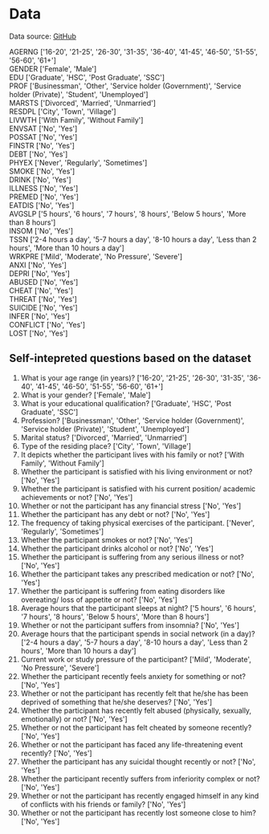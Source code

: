 # Data

Data source: [GitHub](https://github.com/Sabab31/Depression-Repository/blob/main/Depression%20Dataset.csv)

AGERNG ['16-20', '21-25', '26-30', '31-35', '36-40', '41-45', '46-50', '51-55', '56-60', '61+'] \
GENDER ['Female', 'Male'] \
EDU ['Graduate', 'HSC', 'Post Graduate', 'SSC'] \
PROF ['Businessman', 'Other', 'Service holder (Government)', 'Service holder (Private)', 'Student', 'Unemployed'] \
MARSTS ['Divorced', 'Married', 'Unmarried'] \
RESDPL ['City', 'Town', 'Village'] \
LIVWTH ['With Family', 'Without Family'] \
ENVSAT ['No', 'Yes'] \
POSSAT ['No', 'Yes'] \
FINSTR ['No', 'Yes'] \
DEBT ['No', 'Yes'] \
PHYEX ['Never', 'Regularly', 'Sometimes'] \
SMOKE ['No', 'Yes'] \
DRINK ['No', 'Yes'] \
ILLNESS ['No', 'Yes'] \
PREMED ['No', 'Yes'] \
EATDIS ['No', 'Yes'] \
AVGSLP ['5 hours', '6 hours', '7 hours', '8 hours', 'Below 5 hours', 'More than 8 hours'] \
INSOM ['No', 'Yes'] \
TSSN ['2-4 hours a day', '5-7 hours a day', '8-10 hours a day', 'Less than 2 hours', 'More than 10 hours a day'] \
WRKPRE ['Mild', 'Moderate', 'No Pressure', 'Severe'] \
ANXI ['No', 'Yes'] \
DEPRI ['No', 'Yes'] \
ABUSED ['No', 'Yes'] \
CHEAT ['No', 'Yes'] \
THREAT ['No', 'Yes'] \
SUICIDE ['No', 'Yes'] \
INFER ['No', 'Yes'] \
CONFLICT ['No', 'Yes'] \
LOST ['No', 'Yes']

## Self-intepreted questions based on the dataset

1. What is your age range (in years)? ['16-20', '21-25', '26-30', '31-35', '36-40', '41-45', '46-50', '51-55', '56-60', '61+']
2. What is your gender? ['Female', 'Male']
3. What is your educational qualification? ['Graduate', 'HSC', 'Post Graduate', 'SSC']
4. Profession? ['Businessman', 'Other', 'Service holder (Government)', 'Service holder (Private)', 'Student', 'Unemployed']
5. Marital status? ['Divorced', 'Married', 'Unmarried']
6. Type of the residing place? ['City', 'Town', 'Village']
7. It depicts whether the participant lives with his family or not? ['With Family', 'Without Family']
8. Whether the participant is satisfied with his living environment or not? ['No', 'Yes']
9. Whether the participant is satisfied with his current position/ academic achievements or not? ['No', 'Yes']
10. Whether or not the participant has any financial stress ['No', 'Yes']
11. Whether the participant has any debt or not? ['No', 'Yes']
12. The frequency of taking physical exercises of the participant. ['Never', 'Regularly', 'Sometimes']
13. Whether the participant smokes or not? ['No', 'Yes']
14. Whether the participant drinks alcohol or not? ['No', 'Yes']
15. Whether the participant is suffering from any serious illness or not? ['No', 'Yes']
16. Whether the participant takes any prescribed medication or not? ['No', 'Yes']
17. Whether the participant is suffering from eating disorders like overeating/ loss of appetite or not? ['No', 'Yes']
18. Average hours that the participant sleeps at night? ['5 hours', '6 hours', '7 hours', '8 hours', 'Below 5 hours', 'More than 8 hours']
19. Whether or not the participant suffers from insomnia? ['No', 'Yes']
20. Average hours that the participant spends in social network (in a day)? ['2-4 hours a day', '5-7 hours a day', '8-10 hours a day', 'Less than 2 hours', 'More than 10 hours a day']
21. Current work or study pressure of the participant? ['Mild', 'Moderate', 'No Pressure', 'Severe']
22. Whether the participant recently feels anxiety for something or not? ['No', 'Yes']
23. Whether or not the participant has recently felt that he/she has been deprived of something that he/she deserves? ['No', 'Yes']
24. Whether the participant has recently felt abused (physically, sexually, emotionally) or not? ['No', 'Yes']
25. Whether or not the participant has felt cheated by someone recently? ['No', 'Yes']
26. Whether or not the participant has faced any life-threatening event recently? ['No', 'Yes']
27. Whether the participant has any suicidal thought recently or not? ['No', 'Yes']
28. Whether the participant recently suffers from inferiority complex or not? ['No', 'Yes']
29. Whether or not the participant has recently engaged himself in any kind of conflicts with his friends or family? ['No', 'Yes']
30. Whether or not the participant has recently lost someone close to him? ['No', 'Yes']
